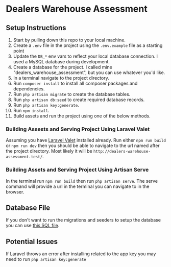 # Dealers Warehouse Assessment

## Setup Instructions

1. Start by pulling down this repo to your local machine. 
2. Create a `.env` file in the project using the `.env.example` file as a starting point
3. Update the `DB_*` env vars to reflect your local database connection. I used a MySQL database during development.
4. Create a database for the project. I called mine "dealers_warehouse_assessment", but you can use whatever you'd like.
5. In a terminal navigate to the project directory.
6. Run `composer install` to install all composer packages and dependencies.
7. Run `php artisan migrate` to create the database tables.
8. Run `php artisan db:seed` to create required database records.
9. Run `php artisan key:generate`.
10. Run `npm install`.
11. Build assets and run the project using one of the below methods.

### Building Assests and Serving Project Using Laravel Valet
Assuming you have [Laravel Valet](https://laravel.com/docs/11.x/valet) installed already. Run either `npm run build` or `npm run dev` then you should be able to navigate to the url named after the project directory. Most likely it will be `http://dealers-warehouse-assessment.test/`.

### Building Assets and Serving Project Using Artisan Serve
In the terminal run `npm run build` then run `php artisan serve`. The serve command will provide a url in the terminal you can navigate to in the browser.

## Database File
If you don't want to run the migrations and seeders to setup the database you can use [this SQL file](https://github.com/dalawhorn/dealers-warehouse-assessment/blob/main/dealers_warehouse_assessment_2024-11-22.sql).

## Potential Issues
If Laravel throws an error after installing related to the app key you may need to run `php artisan key:generate` 
